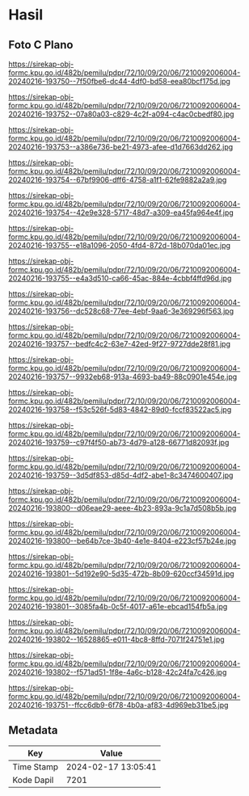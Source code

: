 # Hasil

## Foto C Plano

https://sirekap-obj-formc.kpu.go.id/482b/pemilu/pdpr/72/10/09/20/06/7210092006004-20240216-193750--7f50fbe6-dc44-4df0-bd58-eea80bcf175d.jpg

https://sirekap-obj-formc.kpu.go.id/482b/pemilu/pdpr/72/10/09/20/06/7210092006004-20240216-193752--07a80a03-c829-4c2f-a094-c4ac0cbedf80.jpg

https://sirekap-obj-formc.kpu.go.id/482b/pemilu/pdpr/72/10/09/20/06/7210092006004-20240216-193753--a386e736-be21-4973-afee-d1d7663dd262.jpg

https://sirekap-obj-formc.kpu.go.id/482b/pemilu/pdpr/72/10/09/20/06/7210092006004-20240216-193754--67bf9906-dff6-4758-a1f1-62fe9882a2a9.jpg

https://sirekap-obj-formc.kpu.go.id/482b/pemilu/pdpr/72/10/09/20/06/7210092006004-20240216-193754--42e9e328-5717-48d7-a309-ea45fa964e4f.jpg

https://sirekap-obj-formc.kpu.go.id/482b/pemilu/pdpr/72/10/09/20/06/7210092006004-20240216-193755--e18a1096-2050-4fd4-872d-18b070da01ec.jpg

https://sirekap-obj-formc.kpu.go.id/482b/pemilu/pdpr/72/10/09/20/06/7210092006004-20240216-193755--e4a3d510-ca66-45ac-884e-4cbbf4ffd96d.jpg

https://sirekap-obj-formc.kpu.go.id/482b/pemilu/pdpr/72/10/09/20/06/7210092006004-20240216-193756--dc528c68-77ee-4ebf-9aa6-3e369296f563.jpg

https://sirekap-obj-formc.kpu.go.id/482b/pemilu/pdpr/72/10/09/20/06/7210092006004-20240216-193757--bedfc4c2-63e7-42ed-9f27-9727dde28f81.jpg

https://sirekap-obj-formc.kpu.go.id/482b/pemilu/pdpr/72/10/09/20/06/7210092006004-20240216-193757--9932eb68-913a-4693-ba49-88c0901e454e.jpg

https://sirekap-obj-formc.kpu.go.id/482b/pemilu/pdpr/72/10/09/20/06/7210092006004-20240216-193758--f53c526f-5d83-4842-89d0-fccf83522ac5.jpg

https://sirekap-obj-formc.kpu.go.id/482b/pemilu/pdpr/72/10/09/20/06/7210092006004-20240216-193759--c97f4f50-ab73-4d79-a128-66771d82093f.jpg

https://sirekap-obj-formc.kpu.go.id/482b/pemilu/pdpr/72/10/09/20/06/7210092006004-20240216-193759--3d5df853-d85d-4df2-abe1-8c3474600407.jpg

https://sirekap-obj-formc.kpu.go.id/482b/pemilu/pdpr/72/10/09/20/06/7210092006004-20240216-193800--d06eae29-aeee-4b23-893a-9c1a7d508b5b.jpg

https://sirekap-obj-formc.kpu.go.id/482b/pemilu/pdpr/72/10/09/20/06/7210092006004-20240216-193800--be64b7ce-3b40-4e1e-8404-e223cf57b24e.jpg

https://sirekap-obj-formc.kpu.go.id/482b/pemilu/pdpr/72/10/09/20/06/7210092006004-20240216-193801--5d192e90-5d35-472b-8b09-620ccf34591d.jpg

https://sirekap-obj-formc.kpu.go.id/482b/pemilu/pdpr/72/10/09/20/06/7210092006004-20240216-193801--3085fa4b-0c5f-4017-a61e-ebcad154fb5a.jpg

https://sirekap-obj-formc.kpu.go.id/482b/pemilu/pdpr/72/10/09/20/06/7210092006004-20240216-193802--16528865-e011-4bc8-8ffd-7071f24751e1.jpg

https://sirekap-obj-formc.kpu.go.id/482b/pemilu/pdpr/72/10/09/20/06/7210092006004-20240216-193802--f571ad51-1f8e-4a6c-b128-42c24fa7c426.jpg

https://sirekap-obj-formc.kpu.go.id/482b/pemilu/pdpr/72/10/09/20/06/7210092006004-20240216-193751--ffcc6db9-6f78-4b0a-af83-4d969eb31be5.jpg


## Metadata

| Key        | Value               |
| ---------- | ------------------- |
| Time Stamp | 2024-02-17 13:05:41 |
| Kode Dapil | 7201                |



